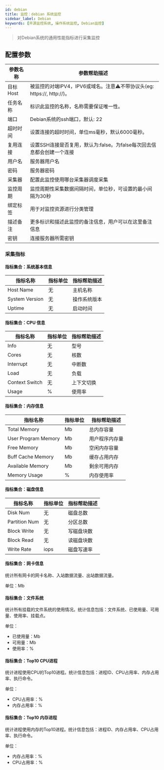 ```yaml
---
id: debian  
title: 监控：debian 系统监控  
sidebar_label: Debian
keywords: [开源监控系统, 操作系统监控, Debian监控]
---
```


> 对Debian系统的通用性能指标进行采集监控

## 配置参数

|  参数名称  |                        参数帮助描述                        |
|--------|------------------------------------------------------|
| 目标Host | 被监控的对端IPV4，IPV6或域名。注意⚠️不带协议头(eg: https://, http://)。 |
| 任务名称   | 标识此监控的名称，名称需要保证唯一性。                                  |
| 端口     | Debian系统的ssh端口，默认: 22                                |
| 超时时间   | 设置连接的超时时间，单位ms毫秒，默认6000毫秒。                           |
| 复用连接   | 设置SSH连接是否复用，默认为:false。为false每次回去信息都会创建一个连接           |
| 用户名    | 服务器用户名                                               |
| 密码     | 服务器密码                                                |
| 采集器    | 配置此监控使用哪台采集器调度采集                                     |
| 监控周期   | 监控周期性采集数据间隔时间，单位秒，可设置的最小间隔为30秒                       |
| 绑定标签   | 用于对监控资源进行分类管理                                        |
| 描述备注   | 更多标识和描述此监控的备注信息，用户可以在这里备注信息                          |
| 密钥     | 连接服务器所需密钥                                            |

### 采集指标

#### 指标集合：系统基本信息

|      指标名称      | 指标单位 | 指标帮助描述 |
|----------------|------|--------|
| Host Name      | 无    | 主机名称   |
| System Version | 无    | 操作系统版本 |
| Uptime         | 无    | 启动时间   |

#### 指标集合：CPU 信息

|      指标名称      | 指标单位 | 指标帮助描述 |
|----------------|------|--------|
| Info           | 无    | 型号     |
| Cores          | 无    | 核数     |
| Interrupt      | 无    | 中断数    |
| Load           | 无    | 负载     |
| Context Switch | 无    | 上下文切换  |
| Usage          | %    | 使用率    |

#### 指标集合：内存信息

|        指标名称         | 指标单位 | 指标帮助描述  |
|---------------------|------|---------|
| Total Memory        | Mb   | 总内存容量   |
| User Program Memory | Mb   | 用户程序内存量 |
| Free Memory         | Mb   | 空闲内存容量  |
| Buff Cache Memory   | Mb   | 缓存占用内存  |
| Available Memory    | Mb   | 剩余可用内存  |
| Memory Usage        | %    | 内存使用率   |

#### 指标集合：磁盘信息

|     指标名称      | 指标单位 | 指标帮助描述 |
|---------------|------|--------|
| Disk Num      | 无    | 磁盘总数   |
| Partition Num | 无    | 分区总数   |
| Block Write   | 无    | 写磁盘块数  |
| Block Read    | 无    | 读磁盘块数  |
| Write Rate    | iops | 磁盘写速率  |

#### 指标集合：网卡信息

统计所有网卡的网卡名称、入站数据流量、出站数据流量。

单位：Mb

#### 指标集合：文件系统

统计所有挂载的文件系统的使用情况。统计信息包括：文件系统、已使用量、可用量、使用率、挂载点。

单位：

- 已使用量：Mb
- 可用量：Mb
- 使用率：%

#### 指标集合：Top10 CPU进程

统计进程使用CPU的Top10进程。统计信息包括：进程ID、CPU占用率、内存占用率、执行命令。

单位：

- CPU占用率：%
- 内存占用率：%

#### 指标集合：Top10 内存进程

统计进程使用内存的Top10进程。统计信息包括：进程ID、内存占用率、CPU占用率、执行命令。

单位：

- 内存占用率：%
- CPU占用率：%
